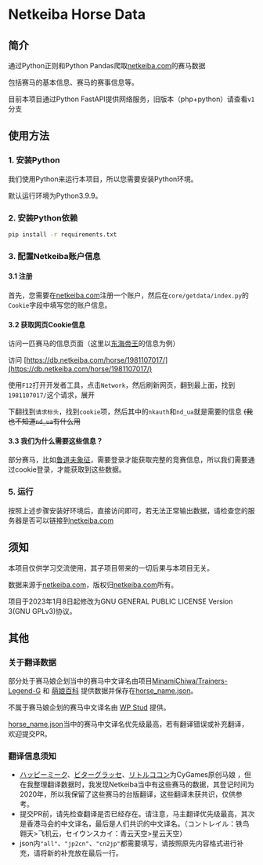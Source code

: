 # Netkeiba Horse Data

## 简介

通过Python正则和Python Pandas爬取[netkeiba.com](https://netkeiba.com)的赛马数据

包括赛马的基本信息、赛马的赛事信息等。

目前本项目通过Python FastAPI提供网络服务，旧版本（php+python）请查看`v1`分支

## 使用方法

### 1. 安装Python

我们使用Python来运行本项目，所以您需要安装Python环境。

默认运行环境为Python3.9.9。

### 2. 安装Python依赖

```bash
pip install -r requirements.txt
```
### 3. 配置Netkeiba账户信息

#### 3.1 注册

首先，您需要在[netkeiba.com](https://netkeiba.com)注册一个账户，然后在`core/getdata/index.py`的`Cookie`字段中填写您的账户信息。

#### 3.2 获取网页Cookie信息

访问一匹赛马的信息页面（这里以[东海帝王](https://db.netkeiba.com/horse/1981107017/)的信息为例）

访问 [https://db.netkeiba.com/horse/1981107017/](https://db.netkeiba.com/horse/1981107017/)

使用`F12`打开开发者工具，点击`Network`，然后刷新网页，翻到最上面，找到`1981107017/`这个请求，展开

下翻找到`请求标头`，找到`cookie`项，然后其中的`nkauth`和`nd_ua`就是需要的信息 ~~(我也不知道`nd_ua`有什么用~~

#### 3.3 我们为什么需要这些信息？

部分赛马，比如[鲁道夫象征](https://db.netkeiba.com/horse/1981107017/)，需要登录才能获取完整的竞赛信息，所以我们需要通过cookie登录，才能获取到这些数据。

### 5. 运行

按照上述步骤安装好环境后，直接访问即可，若无法正常输出数据，请检查您的服务器是否可以链接到[netkeiba.com](https://netkeiba.com)

## 须知

本项目仅供学习交流使用，其子项目带来的一切后果与本项目无关。

数据来源于[netkeiba.com](https://netkeiba.com)，版权归[netkeiba.com](https://netkeiba.com)所有。

项目于2023年1月8日起修改为GNU GENERAL PUBLIC LICENSE Version 3(GNU GPLv3)协议。

## 其他

### 关于翻译数据

部分处于赛马娘企划当中的赛马中文译名由项目[MinamiChiwa/Trainers-Legend-G](https://github.com/MinamiChiwa/Trainers-Legend-G) 和 [萌娘百科](http://moegirl.org.cn/%E8%B5%9B%E9%A9%AC%E5%A8%98) 提供数据并保存在[horse_name.json](https://github.com/TNXG/Netkeiba-Horse_Data/blob/master/core/horse_name.json)。

不属于赛马娘企划的赛马中文译名由 [WP Stud](https://www.wpstud.com/) 提供。

[horse_name.json](https://github.com/TNXG/Netkeiba-Horse_Data/blob/master/core/horse_name.json)当中的赛马中文译名优先级最高，若有翻译错误或补充翻译，欢迎提交PR。

### 翻译信息须知

* [ハッピーミーク](https://zh.moegirl.org.cn/%E5%BF%AB%E4%B9%90%E7%B1%B3%E5%8F%AF)、[ビターグラッセ](https://zh.moegirl.org.cn/Bitter_Glasse)、[リトルココン](https://zh.moegirl.org.cn/Little_Cocon)为CyGames原创马娘 ，但在我整理翻译数据时，我发现Netkeiba当中有这些赛马的数据，其登记时间为2020年，所以我保留了这些赛马的台版翻译，这些翻译未获共识，仅供参考。
* 提交PR前，请先检查翻译是否已经存在。请注意，马主翻译优先级最高，其次是香港马会的中文译名，最后是人们共识的中文译名。（コントレイル：铁鸟翱天>飞机云，セイウンスカイ：青云天空>星云天空）
* json内`"all"`、`"jp2cn"`、`"cn2jp"`都需要填写，请按照原先内容格式进行补充，请将新的补充放在最后一行。

